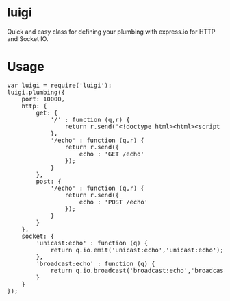 luigi
=====

Quick and easy class for defining your plumbing with express.io for HTTP and Socket IO.


Usage
=====

<pre>
var luigi = require('luigi');
luigi.plumbing({
	port: 10000,
	http: {
		get: {
			'/' : function (q,r) {
				return r.send('&lt;!doctype html>&lt;html>&lt;script src=\'socket.io/socket.io.js\'>&lt;/script>&lt;/html>');
			},
			'/echo' : function (q,r) {
				return r.send({
					echo : 'GET /echo'
				});
			}
		},
		post: {
			'/echo' : function (q,r) {
				return r.send({
					echo : 'POST /echo'
				});
			}
		}
	},
	socket: {
		'unicast:echo' : function (q) {
			return q.io.emit('unicast:echo','unicast:echo');
		},
		'broadcast:echo' : function (q) {
			return q.io.broadcast('broadcast:echo','broadcast:echo');
		}
	}
});
</pre>

